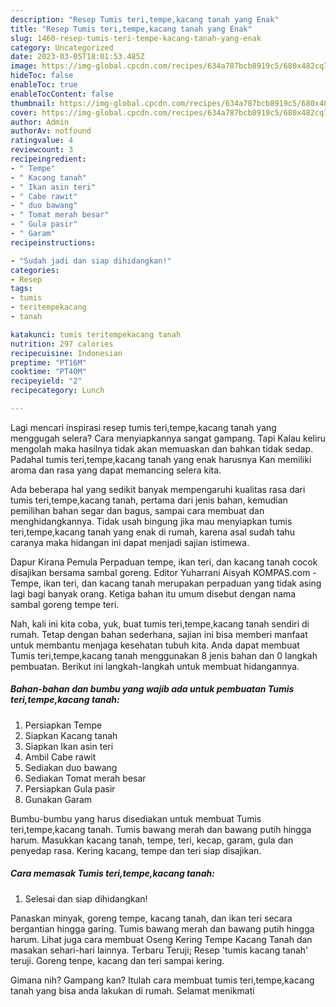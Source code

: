 ```yaml
---
description: "Resep Tumis teri,tempe,kacang tanah yang Enak"
title: "Resep Tumis teri,tempe,kacang tanah yang Enak"
slug: 1460-resep-tumis-teri-tempe-kacang-tanah-yang-enak
category: Uncategorized
date: 2023-03-05T18:01:53.485Z
image: https://img-global.cpcdn.com/recipes/634a787bcb8919c5/680x482cq70/tumis-teritempekacang-tanah-foto-resep-utama.jpg
hideToc: false
enableToc: true
enableTocContent: false
thumbnail: https://img-global.cpcdn.com/recipes/634a787bcb8919c5/680x482cq70/tumis-teritempekacang-tanah-foto-resep-utama.jpg
cover: https://img-global.cpcdn.com/recipes/634a787bcb8919c5/680x482cq70/tumis-teritempekacang-tanah-foto-resep-utama.jpg
author: Admin
authorAv: notfound
ratingvalue: 4
reviewcount: 3
recipeingredient:
- " Tempe"
- " Kacang tanah"
- " Ikan asin teri"
- " Cabe rawit"
- " duo bawang"
- " Tomat merah besar"
- " Gula pasir"
- " Garam"
recipeinstructions:

- "Sudah jadi dan siap dihidangkan!"
categories:
- Resep
tags:
- tumis
- teritempekacang
- tanah

katakunci: tumis teritempekacang tanah 
nutrition: 297 calories
recipecuisine: Indonesian
preptime: "PT16M"
cooktime: "PT40M"
recipeyield: "2"
recipecategory: Lunch

---
```



Lagi mencari inspirasi resep tumis teri,tempe,kacang tanah yang menggugah selera? Cara menyiapkannya sangat gampang. Tapi Kalau keliru mengolah maka hasilnya tidak akan memuaskan dan bahkan tidak sedap. Padahal tumis teri,tempe,kacang tanah yang enak harusnya Kan memiliki aroma dan rasa yang dapat memancing selera kita.


Ada beberapa hal yang sedikit banyak mempengaruhi kualitas rasa dari tumis teri,tempe,kacang tanah, pertama dari jenis bahan, kemudian pemilihan bahan segar dan bagus, sampai cara membuat dan menghidangkannya. Tidak usah bingung jika mau menyiapkan tumis teri,tempe,kacang tanah yang enak di rumah, karena asal sudah tahu caranya maka hidangan ini dapat menjadi sajian istimewa.

Dapur Kirana Pemula Perpaduan tempe, ikan teri, dan kacang tanah cocok disajikan bersama sambal goreng. Editor Yuharrani Aisyah KOMPAS.com - Tempe, ikan teri, dan kacang tanah merupakan perpaduan yang tidak asing lagi bagi banyak orang. Ketiga bahan itu umum disebut dengan nama sambal goreng tempe teri.


Nah, kali ini kita coba, yuk, buat tumis teri,tempe,kacang tanah sendiri di rumah. Tetap dengan bahan sederhana, sajian ini bisa memberi manfaat untuk membantu menjaga kesehatan tubuh kita. Anda dapat membuat Tumis teri,tempe,kacang tanah menggunakan 8 jenis bahan dan 0 langkah pembuatan. Berikut ini langkah-langkah untuk membuat hidangannya.

<!--inarticleads1-->

##### Bahan-bahan dan bumbu yang wajib ada untuk pembuatan Tumis teri,tempe,kacang tanah:

1. Persiapkan  Tempe
1. Siapkan  Kacang tanah
1. Siapkan  Ikan asin teri
1. Ambil  Cabe rawit
1. Sediakan  duo bawang
1. Sediakan  Tomat merah besar
1. Persiapkan  Gula pasir
1. Gunakan  Garam


Bumbu-bumbu yang harus disediakan untuk membuat Tumis teri,tempe,kacang tanah. Tumis bawang merah dan bawang putih hingga harum. Masukkan kacang tanah, tempe, teri, kecap, garam, gula dan penyedap rasa. Kering kacang, tempe dan teri siap disajikan. 

<!--inarticleads2-->

##### Cara memasak Tumis teri,tempe,kacang tanah:


1. Selesai dan siap dihidangkan!

Panaskan minyak, goreng tempe, kacang tanah, dan ikan teri secara bergantian hingga garing. Tumis bawang merah dan bawang putih hingga harum. Lihat juga cara membuat Oseng Kering Tempe Kacang Tanah dan masakan sehari-hari lainnya. Terbaru Teruji; Resep &#39;tumis kacang tanah&#39; teruji. Goreng tenpe, kacang dan teri sampai kering. 

Gimana nih? Gampang kan? Itulah cara membuat tumis teri,tempe,kacang tanah yang bisa anda lakukan di rumah. Selamat menikmati
